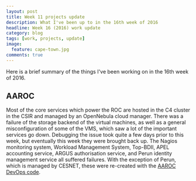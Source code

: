 ```yaml
---
layout: post
title: Week 11 projects update
description: What I've been up to in the 16th week of 2016
headline: Week 16 (2016) work update
category: blog
tags: [work, projects, update]
image:
  feature: cape-town.jpg
comments: true
---
```


Here is a brief summary of the things I've been working on in the 16th week
of 2016.

## AAROC

Most of the core services which power the ROC are hosted in the C4 cluster in
the CSIR and managed by an OpenNebula cloud manager. There was a failure of the
storage backend of the virtual machines, as well as a general misconfiguration
of some of the VMS, which saw a lot of the important services go down. Debugging
the issue took quite a few days prior to this week, but eventually this week
they were brought back up. The Nagios monitoring system, Workload Management
System, Top-BDII, APEL accounting service, ARGUS authorisation service, and
Perun identity management service all suffered failures. With the exception of
Perun, which is managed by CESNET, these were re-created with the
[AAROC DevOps code](https://github.com/AAROC/DevOps).
